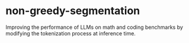 # non-greedy-segmentation
Improving the performance of LLMs on math and coding benchmarks by modifying the tokenization process at inference time.
